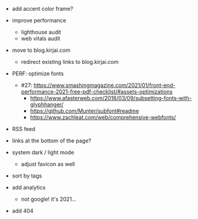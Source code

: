 - add accent color frame?
- improve performance
  - lighthouse audit
  - web vitals audit
- move to blog.kirjai.com

  - redirect existing links to blog.kirjai.com

- PERF: optimize fonts
  - #27: https://www.smashingmagazine.com/2021/01/front-end-performance-2021-free-pdf-checklist/#assets-optimizations
    - https://www.afasterweb.com/2018/03/09/subsetting-fonts-with-glyphhanger/
    - https://github.com/Munter/subfont#readme
    - https://www.zachleat.com/web/comprehensive-webfonts/
- RSS feed
- links at the bottom of the page?
- system dark / light mode
  - adjust favicon as well
- sort by tags
- add analytics
  - not google! it's 2021...
- add 404
